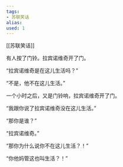 ```yaml
---
tags: 
- 苏联笑话 
alias:
used: 1
---
```

[[苏联笑话]]

有人按了门铃。拉宾诺维奇开了门。 

“拉宾诺维奇是在这儿生活吗？” 

“不是，他不在这儿生活。” 

一个小时之后，又是门铃响，拉宾诺维奇开了门。

“我跟你说了拉宾诺维奇没在这儿生活。”

“那你是谁？” 

“拉宾诺维奇。” 

“那你为什么说你不在这儿生活？！” 

“你他妈管这也叫生活？！”

